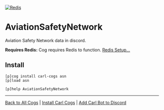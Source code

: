 [![Redis](https://img.shields.io/badge/tag-Redis-yellow?logo=git&logoColor=white)](../README.md#redis)
# AviationSafetyNetwork

Aviation Safety Network data in discord.

**Requires Redis:** Cog requires Redis to function. [Redis Setup...](../README.md#redis)

## Install

```text
[p]cog install carl-cogs asn
[p]load asn

[p]help AviationSafetyNetwork
```

---
[Back to All Cogs](../README.md#public-cogs) |
[Install Carl Cogs](../README.md#installing) |
[Add Carl Bot to Discord](https://discord.com/oauth2/authorize?client_id=204384021352808450&scope=bot+applications.commands&permissions=8)